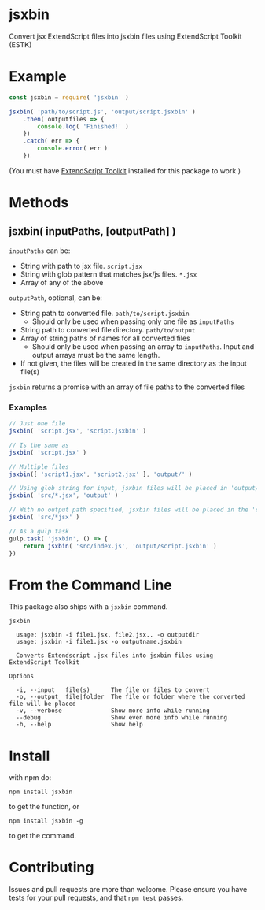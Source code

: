 # jsxbin

Convert jsx ExtendScript files into jsxbin files using ExtendScript Toolkit (ESTK)

# Example

```javascript
const jsxbin = require( 'jsxbin' )

jsxbin( 'path/to/script.js', 'output/script.jsxbin' )
	.then( outputfiles => {
		console.log( 'Finished!' )
	})
	.catch( err => {
		console.error( err )
	})
```

(You must have [ExtendScript Toolkit](http://www.adobe.com/products/extendscript-toolkit.html) installed for this package to work.)

# Methods

## jsxbin( inputPaths, [outputPath] )

`inputPaths` can be:

- String with path to jsx file. `script.jsx`
- String with glob pattern that matches jsx/js files. `*.jsx`
- Array of any of the above

`outputPath`, optional, can be:

- String path to converted file. `path/to/script.jsxbin`
	- Should only be used when passing only one file as `inputPaths`
- String path to converted file directory. `path/to/output`
- Array of string paths of names for all converted files
	- Should only be used when passing an array to `inputPaths`. Input and output arrays must be the same length.
- If not given, the files will be created in the same directory as the input file(s)

`jsxbin` returns a promise with an array of file paths to the converted files

### Examples

```javascript
// Just one file
jsxbin( 'script.jsx', 'script.jsxbin' )

// Is the same as
jsxbin( 'script.jsx' )

// Multiple files
jsxbin([ 'script1.jsx', 'script2.jsx' ], 'output/' )

// Using glob string for input, jsxbin files will be placed in 'output/' dir
jsxbin( 'src/*.jsx', 'output' )

// With no output path specified, jsxbin files will be placed in the 'src/' dir
jsxbin( 'src/*jsx' )

// As a gulp task
gulp.task( 'jsxbin', () => {
	return jsxbin( 'src/index.js', 'output/script.jsxbin' )
})
```

# From the Command Line

This package also ships with a `jsxbin` command.

```
jsxbin

  usage: jsxbin -i file1.jsx, file2.jsx.. -o outputdir
  usage: jsxbin -i file1.jsx -o outputname.jsxbin

  Converts Extendscript .jsx files into jsxbin files using ExtendScript Toolkit

Options

  -i, --input   file(s)      The file or files to convert
  -o, --output  file|folder  The file or folder where the converted file will be placed
  -v, --verbose              Show more info while running
  --debug                    Show even more info while running
  -h, --help                 Show help
```

# Install

with npm do:

```
npm install jsxbin
```
to get the function, or

```
npm install jsxbin -g
```
to get the command.

# Contributing

Issues and pull requests are more than welcome. Please ensure you have tests for your pull requests, and that `npm test` passes.
